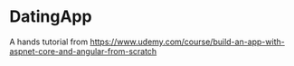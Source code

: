 # DatingApp
A hands tutorial from   https://www.udemy.com/course/build-an-app-with-aspnet-core-and-angular-from-scratch
